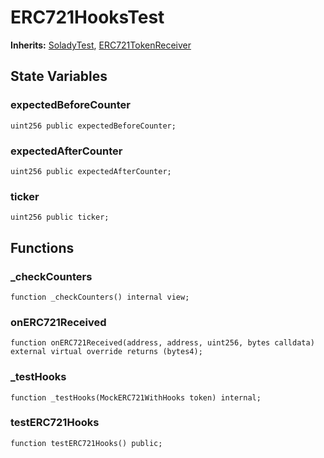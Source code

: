 # ERC721HooksTest
**Inherits:**
[SoladyTest](/lib/solady/test/utils/SoladyTest.sol/contract.SoladyTest.md), [ERC721TokenReceiver](/lib/solady/test/ERC721.t.sol/abstract.ERC721TokenReceiver.md)


## State Variables
### expectedBeforeCounter

```solidity
uint256 public expectedBeforeCounter;
```


### expectedAfterCounter

```solidity
uint256 public expectedAfterCounter;
```


### ticker

```solidity
uint256 public ticker;
```


## Functions
### _checkCounters


```solidity
function _checkCounters() internal view;
```

### onERC721Received


```solidity
function onERC721Received(address, address, uint256, bytes calldata) external virtual override returns (bytes4);
```

### _testHooks


```solidity
function _testHooks(MockERC721WithHooks token) internal;
```

### testERC721Hooks


```solidity
function testERC721Hooks() public;
```

